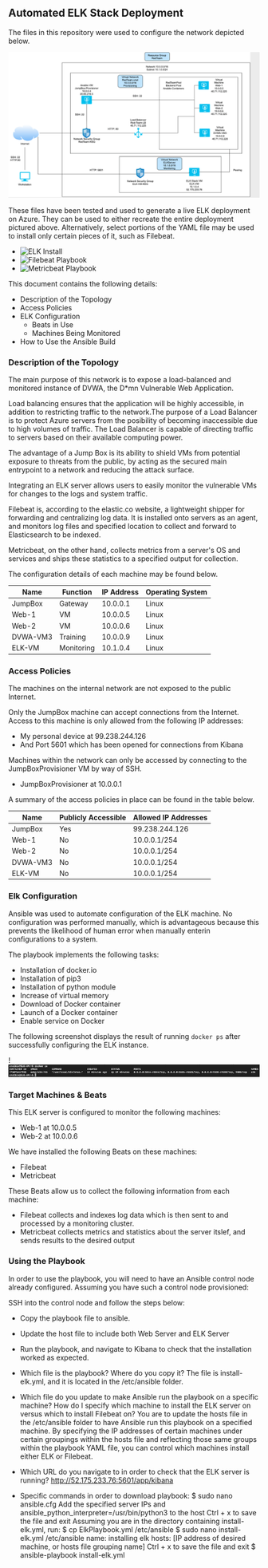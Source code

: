 ## Automated ELK Stack Deployment

The files in this repository were used to configure the network depicted below.

![Network_Diagram.png](https://github.com/giapereira/Project_1/blob/master/Images/Network_Diagram.png)

These files have been tested and used to generate a live ELK deployment on Azure. They can be used to either recreate the entire deployment pictured above. Alternatively, select portions of the YAML file may be used to install only certain pieces of it, such as Filebeat.

  - ![ELK Install](https://github.com/giapereira/Project_1/blob/master/Ansible/install-elk.yml)
  - ![Filebeat Playbook](https://github.com/giapereira/Project_1/blob/master/Ansible/filebeat-config.yml)
  - ![Metricbeat Playbook](https://github.com/giapereira/Project_1/blob/master/Ansible/metricbeat_config.yml)

This document contains the following details:
- Description of the Topology
- Access Policies
- ELK Configuration
  - Beats in Use
  - Machines Being Monitored
- How to Use the Ansible Build


### Description of the Topology

The main purpose of this network is to expose a load-balanced and monitored instance of DVWA, the D*mn Vulnerable Web Application.

Load balancing ensures that the application will be highly accessible, in addition to restricting traffic to the network.The purpose of a Load Balancer is to protect Azure servers from the posibility of becoming inaccessible due to high volumes of traffic. The Load Balancer is capable of directing traffic to servers based on their available computing power. 

The advantage of a Jump Box is its ability to shield VMs from potential exposure to threats from the public, by acting as the secured main entrypoint to a network and reducing the attack surface.

Integrating an ELK server allows users to easily monitor the vulnerable VMs for changes to the logs and system traffic.

Filebeat is, according to the elastic.co website, a lightweight shipper for forwarding and centralizing log data. It is installed onto servers as an agent, and monitors log files and specified location to collect and forward to Elasticsearch to be indexed. 

Metricbeat, on the other hand, collects metrics from a server's OS and services and ships these statistics to a specified output for collection. 

The configuration details of each machine may be found below.

| Name     | Function | IP Address | Operating System |
|----------|----------|------------|------------------|
| JumpBox  | Gateway  | 10.0.0.1   | Linux            |
| Web-1    |    VM    | 10.0.0.5   | Linux            |
| Web-2    |    VM    | 10.0.0.6   | Linux            |
| DVWA-VM3 | Training | 10.0.0.9   | Linux            |
| ELK-VM   |Monitoring| 10.1.0.4   | Linux            |

### Access Policies

The machines on the internal network are not exposed to the public Internet. 

Only the JumpBox machine can accept connections from the Internet. Access to this machine is only allowed from the following IP addresses:
- My personal device at 99.238.244.126
- And Port 5601 which has been opened for connections from Kibana

Machines within the network can only be accessed by connecting to the JumpBoxProvisioner VM by way of SSH.
- JumpBoxProvisioner at 10.0.0.1

A summary of the access policies in place can be found in the table below.

| Name     | Publicly Accessible | Allowed IP Addresses |
|----------|---------------------|----------------------|
| JumpBox  | Yes                 | 99.238.244.126       |
| Web-1    | No                  | 10.0.0.1/254         |
| Web-2    | No                  | 10.0.0.1/254         |
| DVWA-VM3 | No                  | 10.0.0.1/254         |
| ELK-VM   | No                  | 10.0.0.1/254         |

### Elk Configuration

Ansible was used to automate configuration of the ELK machine. No configuration was performed manually, which is advantageous because this prevents the likelihood of human error when manually enterin configurations to a system. 

The playbook implements the following tasks:
- Installation of docker.io
- Installation of pip3
- Installation of python module
- Increase of virtual memory
- Download of Docker container
- Launch of a Docker container
- Enable service on Docker

The following screenshot displays the result of running `docker ps` after successfully configuring the ELK instance.

!![Docker_PS.png](https://github.com/giapereira/Project_1/blob/master/Images/Docker_PS.png)

### Target Machines & Beats
This ELK server is configured to monitor the following machines:
 - Web-1 at 10.0.0.5
 - Web-2 at 10.0.0.6

We have installed the following Beats on these machines:
- Filebeat
- Metricbeat

These Beats allow us to collect the following information from each machine:
- Filebeat collects and indexes log data which is then sent to and processed by a monitoring cluster.
- Metricbeat collects metrics and statistics about the server itslef, and sends results to the desired output

### Using the Playbook
In order to use the playbook, you will need to have an Ansible control node already configured. Assuming you have such a control node provisioned: 

SSH into the control node and follow the steps below:
- Copy the playbook file to ansible.
- Update the host file to include both Web Server and ELK Server
- Run the playbook, and navigate to Kibana to check that the installation worked as expected.

- Which file is the playbook? Where do you copy it? 
The file is install-elk.yml, and it is located in the /etc/ansible folder.
- Which file do you update to make Ansible run the playbook on a specific machine? How do I specify which machine to install the ELK server on versus which to install Filebeat on?
You are to update the hosts file in the /etc/ansible folder to have Ansible run this playbook on a specified machine. By specifying the IP addresses of certain machines under certain groupings within the hosts file and reflecting those same groups within the playbook YAML file, you can control which machines install either ELK or Filebeat. 
- Which URL do you navigate to in order to check that the ELK server is running?
http://52.175.233.76:5601/app/kibana

- Specific commands in order to download playbook:
$ sudo nano ansible.cfg
Add the specified server IPs and ansible_python_interpreter=/usr/bin/python3 to the host
Ctrl + x to save the file and exit
Assuming you are in the directory containing install-elk.yml, run: 
$ cp ElkPlaybook.yml /etc/ansible
$ sudo nano install-elk.yml /etc/ansible
name: installing elk hosts: [IP address of desired machine, or hosts file grouping name]
Ctrl + x to save the file and exit
$ ansible-playbook install-elk.yml